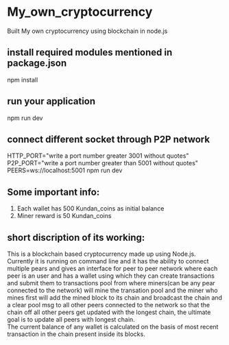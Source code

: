 # My_own_cryptocurrency
Built My own cryptocurrency using blockchain in node.js
## install required modules mentioned in package.json
npm install 
## run your application
npm run dev
## connect different socket through P2P network
HTTP_PORT="write a port number greater 3001 without quotes" P2P_PORT="write a port number greater than 5001 without quotes" PEERS=ws://localhost:5001 npm run dev
## Some important info:
<ol>
  <li>Each wallet has 500 Kundan_coins as initial balance</li>
  <li>Miner reward is 50 Kundan_coins</li>
</ol>
<h2>short discription of its working:</h2>
This is a blockchain based cryptocurrency made up using Node.js.</br>
Currently it is running on command line and it has the ability to connect multiple pears and gives an interface for peer to peer network where each peer is an user and has a wallet using which they can create transactions and submit them to transactions pool from where miners(can be any pear connected to the network) will mine the transation pool and the miner who mines first will add the mined block to its chain and broadcast the chain and a clear pool msg to all other peers connected to the network so that the chain off all other peers get updated with the longest chain, the ultimate goal is to update all peers with longest chain.</br>
The current balance of any wallet is calculated on the basis of most recent transaction in the chain present inside its blocks.
